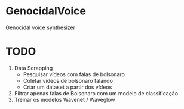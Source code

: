 
# GenocidalVoice

 Genocidal voice synthesizer

# TODO

1. Data Scrapping
   - Pesquisar vídeos com falas de bolsonaro
   - Coletar videos de bolsonaro falando
   - Criar um dataset a partir dos vídeos
2. Filtrar apenas falas de Bolsonaro com um modelo de classificação
3. Treinar os modelos Wavenet / Waveglow
